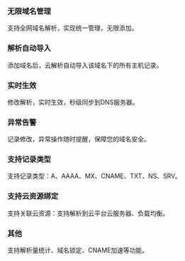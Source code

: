 ### 无限域名管理
支持全网域名解析，实现统一管理，无限添加。

### 解析自动导入
添加域名后，云解析自动导入该域名下的所有主机记录。

### 实时生效
修改解析，实时生效，秒级同步到DNS服务器。

### 异常告警
记录修改，异常操作随时提醒，保障您的域名安全。

### 支持记录类型
支持记录类型：A、AAAA、MX、CNAME、TXT、NS、SRV。

### 支持云资源绑定
支持关联云资源：支持解析到云平台云服务器、负载均衡。

### 其他
支持解析量统计、域名锁定、CNAME加速等功能。
